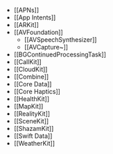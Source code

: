 
- [[APNs]]
- [[App Intents]]
- [[ARKit]]
- [[AVFoundation]]
	- [[AVSpeechSynthesizer]]
	- [[AVCapture~]]
- [[BGContinuedProcessingTask]]
- [[CallKit]]
- [[CloudKit]]
- [[Combine]]
- [[Core Data]]
- [[Core Haptics]]
- [[HealthKit]]
- [[MapKit]]
- [[RealityKit]]
- [[SceneKit]]
- [[ShazamKit]]
- [[Swift Data]]
- [[WeatherKit]]